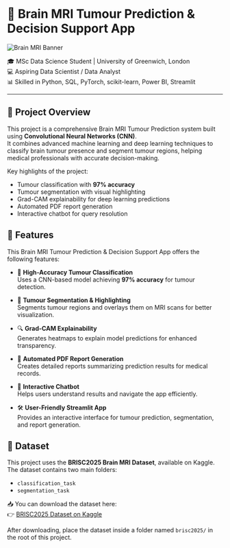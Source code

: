 # 👋 Brain MRI Tumour Prediction & Decision Support App

![Brain MRI Banner](https://user-images.githubusercontent.com/your-banner-link-here)

🎓 MSc Data Science Student | University of Greenwich, London  
💻 Aspiring Data Scientist / Data Analyst  
📊 Skilled in Python, SQL, PyTorch, scikit-learn, Power BI, Streamlit  

---

## 📖 Project Overview

This project is a comprehensive Brain MRI Tumour Prediction system built using **Convolutional Neural Networks (CNN)**.  
It combines advanced machine learning and deep learning techniques to classify brain tumour presence and segment tumour regions, helping medical professionals with accurate decision-making.  

Key highlights of the project:
- Tumour classification with **97% accuracy**
- Tumour segmentation with visual highlighting
- Grad-CAM explainability for deep learning predictions
- Automated PDF report generation
- Interactive chatbot for query resolution

## 🚀 Features

This Brain MRI Tumour Prediction & Decision Support App offers the following features:

- 🎯 **High-Accuracy Tumour Classification**  
  Uses a CNN-based model achieving **97% accuracy** for tumour detection.

- 🧠 **Tumour Segmentation & Highlighting**  
  Segments tumour regions and overlays them on MRI scans for better visualization.

- 🔍 **Grad-CAM Explainability**  
  Generates heatmaps to explain model predictions for enhanced transparency.

- 📄 **Automated PDF Report Generation**  
  Creates detailed reports summarizing prediction results for medical records.

- 💬 **Interactive Chatbot**  
  Helps users understand results and navigate the app efficiently.

- 🛠 **User-Friendly Streamlit App**  
  Provides an interactive interface for tumour prediction, segmentation, and report generation.



## 📂 Dataset

This project uses the **BRISC2025 Brain MRI Dataset**, available on Kaggle.  
The dataset contains two main folders:  
- `classification_task`  
- `segmentation_task`

📥 You can download the dataset here:  
👉 [BRISC2025 Dataset on Kaggle](https://www.kaggle.com/datasets/briscdataset/brisc2025)

After downloading, place the dataset inside a folder named `brisc2025/` in the root of this project.

